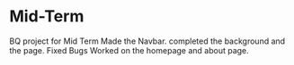 # Mid-Term
BQ project for Mid Term
Made the Navbar.
completed the background and the page.
Fixed Bugs
Worked on the homepage and about page.